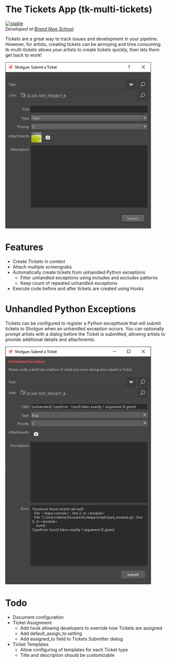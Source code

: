 # The Tickets App (tk-multi-tickets)
[![stable](https://img.shields.io/badge/version-0.1.0-green.svg)](https://semver.org)</br>
*Developed at [Brand New School](https://brandnewschool.com).*

Tickets are a great way to track issues and development in your pipeline. However, for artists, creating tickets can be annoying and time consuming. tk-multi-tickets allows your artists to create tickets quickly, then lets them get back to work!

<img src="https://github.com/nybrandnewschool/tk-multi-tickets/blob/master/images/tickets_submitter.png"/>

# Features
- Create Tickets in context
- Attach multiple screengrabs
- Automatically create tickets from unhandled Python exceptions
    + Filter unhandled exceptions using includes and excludes patterns
    + Keep count of repeated unhandled exceptions
- Execute code before and after tickets are created using Hooks

# Unhandled Python Exceptions
Tickets can be configured to register a Python excepthook that will submit tickets to Shotgun when an unhandled exception occurs. You can optionally prompt artists with a dialog before the Ticket is submitted, allowing artists to provide additional details and attachments.

<img src="https://github.com/nybrandnewschool/tk-multi-tickets/blob/master/images/tickets_submitter_exception.png"/>

# Todo
- Document configuration
- Ticket Assignment
    + Add hook allowing developers to override how Tickets are assigned
    + Add default_assign_to setting
    + Add assigned_to field to Tickets Submitter dialog
- Ticket Templates
    + Allow configuring of templates for each Ticket type
    + Title and description should be customizable
